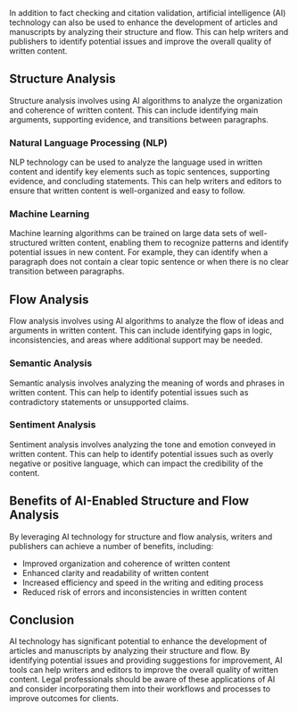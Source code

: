 

In addition to fact checking and citation validation, artificial intelligence (AI) technology can also be used to enhance the development of articles and manuscripts by analyzing their structure and flow. This can help writers and publishers to identify potential issues and improve the overall quality of written content.

Structure Analysis
------------------

Structure analysis involves using AI algorithms to analyze the organization and coherence of written content. This can include identifying main arguments, supporting evidence, and transitions between paragraphs.

### Natural Language Processing (NLP)

NLP technology can be used to analyze the language used in written content and identify key elements such as topic sentences, supporting evidence, and concluding statements. This can help writers and editors to ensure that written content is well-organized and easy to follow.

### Machine Learning

Machine learning algorithms can be trained on large data sets of well-structured written content, enabling them to recognize patterns and identify potential issues in new content. For example, they can identify when a paragraph does not contain a clear topic sentence or when there is no clear transition between paragraphs.

Flow Analysis
-------------

Flow analysis involves using AI algorithms to analyze the flow of ideas and arguments in written content. This can include identifying gaps in logic, inconsistencies, and areas where additional support may be needed.

### Semantic Analysis

Semantic analysis involves analyzing the meaning of words and phrases in written content. This can help to identify potential issues such as contradictory statements or unsupported claims.

### Sentiment Analysis

Sentiment analysis involves analyzing the tone and emotion conveyed in written content. This can help to identify potential issues such as overly negative or positive language, which can impact the credibility of the content.

Benefits of AI-Enabled Structure and Flow Analysis
--------------------------------------------------

By leveraging AI technology for structure and flow analysis, writers and publishers can achieve a number of benefits, including:

* Improved organization and coherence of written content
* Enhanced clarity and readability of written content
* Increased efficiency and speed in the writing and editing process
* Reduced risk of errors and inconsistencies in written content

Conclusion
----------

AI technology has significant potential to enhance the development of articles and manuscripts by analyzing their structure and flow. By identifying potential issues and providing suggestions for improvement, AI tools can help writers and editors to improve the overall quality of written content. Legal professionals should be aware of these applications of AI and consider incorporating them into their workflows and processes to improve outcomes for clients.
